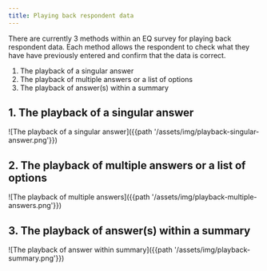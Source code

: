 ```yaml
---
title: Playing back respondent data
---
```

There are currently 3 methods within an EQ survey for playing back respondent data. Each method allows the respondent to check what they have have previously entered and confirm that the data is correct.

1. The playback of a singular answer
2. The playback of multiple answers or a list of options
3. The playback of answer(s) within a summary

## 1. The playback of a singular answer

![The playback of a singular answer]({{path '/assets/img/playback-singular-answer.png'}})

## 2. The playback of multiple answers or a list of options

![The playback of multiple answers]({{path '/assets/img/playback-multiple-answers.png'}})

## 3. The playback of answer(s) within a summary

![The playback of answer within summary]({{path '/assets/img/playback-summary.png'}})
